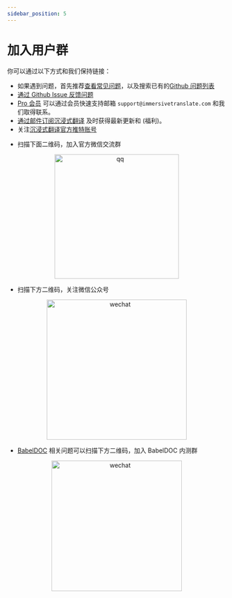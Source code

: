 ```yaml
---
sidebar_position: 5
---
```


# 加入用户群

你可以通过以下方式和我们保持链接：

- 如果遇到问题，首先推荐[查看常见问题](/docs/faq/)，以及搜索已有的[Github 问题列表](https://github.com/immersive-translate/immersive-translate/issues/)
- [通过 Github Issue 反馈问题](https://github.com/immersive-translate/immersive-translate/issues/)
- [Pro 会员](https://immersivetranslate.com/pricing/) 可以通过会员快速支持邮箱 `support@immersivetranslate.com` 和我们取得联系。
- [通过邮件订阅沉浸式翻译](https://immersivetranslate.substack.com/) 及时获得最新更新和 (福利)。
- 关注[沉浸式翻译官方推特账号](https://twitter.com/immersivetran)
<!-- - [加入 Telegram 群组](https://t.me/+rq848Z09nehlOTgx) 参与功能的讨论。 -->
<!-- - [加入 Telegram 频道](https://t.me/immersivetranslate) 接收最新消息 -->
- 扫描下面二维码，加入官方微信交流群

<div align="center">
<img src="https://s.immersivetranslate.com/assets/r2-uploads/wechat-contact4.png" width="286" alt="qq"/>
</div>

- 扫描下方二维码，关注微信公众号

<div align="center">
<img src="https://s.immersivetranslate.com/static/official-static/assets/wechat-qrcode.jpg" width="322" alt="wechat"/>
</div>

- [BabelDOC](https://app.immersivetranslate.com/babel-doc/) 相关问题可以扫描下方二维码，加入 BabelDOC 内测群

<div align="center">
<img src="https://app.immersivetranslate.com/app-assets/img/babel-doc-wechat-7495c114.png" width="300" alt="wechat"/>
</div>
